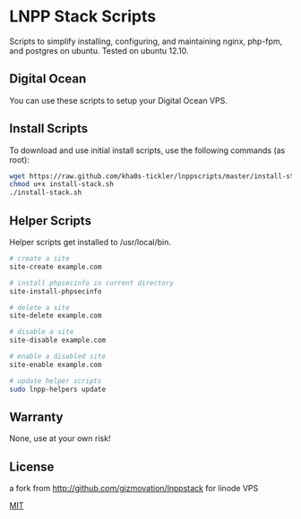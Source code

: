 # LNPP Stack Scripts

Scripts to simplify installing, configuring, and maintaining nginx, php-fpm, and postgres on ubuntu.
Tested on ubuntu 12.10.

## Digital Ocean

You can use these scripts to setup your Digital Ocean VPS. 

## Install Scripts

To download and use initial install scripts, use the following commands (as root):

```bash
wget https://raw.github.com/kha0s-tickler/lnppscripts/master/install-stack.sh
chmod u+x install-stack.sh
./install-stack.sh
```

## Helper Scripts

Helper scripts get installed to /usr/local/bin.

```bash
# create a site
site-create example.com

# install phpsecinfo in current directory
site-install-phpsecinfo

# delete a site
site-delete example.com

# disable a site
site-disable example.com

# enable a disabled site
site-enable example.com

# update helper scripts
sudo lnpp-helpers update
```

## Warranty

None, use at your own risk!

## License
a fork from http://github.com/gizmovation/lnppstack for linode VPS

[MIT](http://opensource.org/licenses/MIT) 
